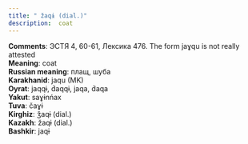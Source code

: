 ```yaml
---
title: " žaqɨ (dial.)"
description:  coat
---
```


<strong>Comments</strong>:  ЭСТЯ 4, 60-61, Лексика 476. The form jaɣqu is not really attested<br>
<strong>Meaning</strong>:  coat<br>
<strong>Russian meaning</strong>:  плащ, шуба<br>
<strong>Karakhanid</strong>:  jaqu (MK)<br>
<strong>Oyrat</strong>:  jaqqɨ, d́aqqɨ, jaqa, d́aqa<br>
<strong>Yakut</strong>:  saɣɨnńax<br>
<strong>Tuva</strong>:  čaɣɨ<br>
<strong>Kirghiz</strong>:  ǯaqɨ (dial.)<br>
<strong>Kazakh</strong>:  žaqɨ (dial.)<br>
<strong>Bashkir</strong>:  jaqɨ<br>


